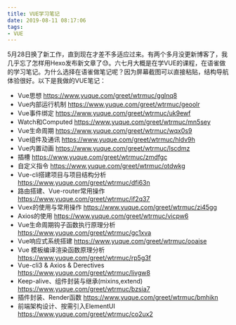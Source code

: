 ```yaml
---
title: VUE学习笔记
date: 2019-08-11 08:17:06
tags:
- VUE
---
```


5月28日换了新工作，直到现在才差不多适应过来。有两个多月没更新博客了，我几乎忘了怎样用Hexo发布新文章了😓。六七月大概是在学VUE的课程，在语雀做的学习笔记。为什么选择在语雀做笔记呢？因为屏幕截图可以直接粘贴，结构导航体验很好。以下是我做的VUE笔记：
<!--more-->

- Vue思想 <https://www.yuque.com/greet/wtrmuc/gglnq8>
- Vue内部运行机制 <https://www.yuque.com/greet/wtrmuc/geoolr>
- Vue事件绑定 <https://www.yuque.com/greet/wtrmuc/uk9ewf>
- Watch和Computed <https://www.yuque.com/greet/wtrmuc/mn5sey>
- Vue生命周期 <https://www.yuque.com/greet/wtrmuc/wqx0s9> 
- Vue组件及通讯 <https://www.yuque.com/greet/wtrmuc/hldv9h>
- Vue内置动画 <https://www.yuque.com/greet/wtrmuc/lscdmz>
- 插槽 <https://www.yuque.com/greet/wtrmuc/zmdfgc>
- 自定义指令 <https://www.yuque.com/greet/wtrmuc/otdwkg>
- Vue-cli搭建项目与项目结构分析 <https://www.yuque.com/greet/wtrmuc/dfi63n>
- 路由搭建、Vue-router常用操作 <https://www.yuque.com/greet/wtrmuc/if2q37>
- Vuex的使用与常用操作 <https://www.yuque.com/greet/wtrmuc/zi45gg>
- Axios的使用 <https://www.yuque.com/greet/wtrmuc/vicpw6>
- Vue生命周期钩子函数执行原理分析 <https://www.yuque.com/greet/wtrmuc/gc1xva>
- Vue响应式系统搭建 <https://www.yuque.com/greet/wtrmuc/ooaise>
- Vue 模板编译渲染函数原理分析 <https://www.yuque.com/greet/wtrmuc/rp5g3f>
- Vue-cli3 & Axios & Derectives <https://www.yuque.com/greet/wtrmuc/livgw8>
- Keep-alive、组件封装与继承(mixins,extend) <https://www.yuque.com/greet/wtrmuc/bzsia7>
- 插件封装、Render函数 <https://www.yuque.com/greet/wtrmuc/bmhikn>
- 前端架构设计、按需引入ElementUI <https://www.yuque.com/greet/wtrmuc/co2ux2>


